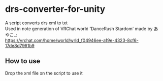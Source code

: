 # drs-converter-for-unity
A script converts drs xml to txt  
Used in note generation of VRChat world 'DanceRush Stardom' made by あやこ_:  
https://vrchat.com/home/world/wrld_f04946ee-a19e-4323-8cf6-17de8d7991b9

## How to use
Drop the xml file on the script to use it
